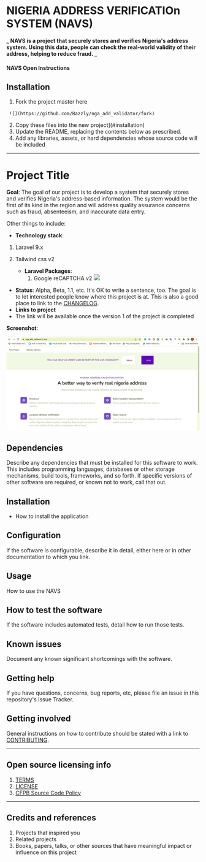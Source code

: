 # NIGERIA ADDRESS VERIFICATIOn SYSTEM (NAVS)

**_ NAVS is a project that securely stores and verifies Nigeria's address system. Using this data, people can check the real-world validity of their address, helping to reduce fraud. _**

#### NAVS Open Instructions



## Installation
1. Fork the project master here
```
 ![](https://github.com/Bazzly/nga_add_validator/fork)
```
2. Copy these files into the new project](#installation)
3. Update the README, replacing the contents below as prescribed.
4. Add any libraries, assets, or hard dependencies whose source code will be included
---

# Project Title

**Goal**: The goal of our project is to develop a system that securely stores and verifies Nigeria's address-based information. The system would be the first of its kind in the region and will address quality assurance concerns such as fraud, absenteeism, and inaccurate data entry.

Other things to include:

-   **Technology stack**:

1. Laravel 9.x
2. Tailwind css v2

    - **Laravel Packages**:
        1. Google reCAPTCHA v2 ![](https://readerstacks.com/how-to-add-google-recaptcha-in-laravel-9-8-7-6-5/)

-   **Status**: Alpha, Beta, 1.1, etc. It's OK to write a sentence, too. The goal is to let interested people know where this project is at. This is also a good place to link to the [CHANGELOG](CHANGELOG.md).
-   **Links to project**
-   The link will be available once the version 1 of the project is completed

**Screenshot**: 

![](https://github.com/Bazzly/nga_add_validator/blob/master/public/NANS_01.png)

## Dependencies

Describe any dependencies that must be installed for this software to work.
This includes programming languages, databases or other storage mechanisms, build tools, frameworks, and so forth.
If specific versions of other software are required, or known not to work, call that out.

## Installation

- How to install the application



## Configuration

If the software is configurable, describe it in detail, either here or in other documentation to which you link.

## Usage
How to use the NAVS

## How to test the software

If the software includes automated tests, detail how to run those tests.

## Known issues

Document any known significant shortcomings with the software.

## Getting help

If you have questions, concerns, bug reports, etc, please file an issue in this repository's Issue Tracker.

## Getting involved


General instructions on _how_ to contribute should be stated with a link to [CONTRIBUTING](CONTRIBUTING.md).

---

## Open source licensing info

1. [TERMS](TERMS.md)
2. [LICENSE](LICENSE)
3. [CFPB Source Code Policy](https://github.com/cfpb/source-code-policy/)

---

## Credits and references

1. Projects that inspired you
2. Related projects
3. Books, papers, talks, or other sources that have meaningful impact or influence on this project
